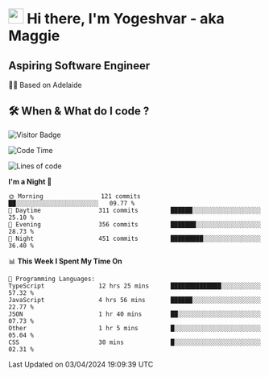 <h1><img src="https://emojis.slackmojis.com/emojis/images/1531849430/4246/blob-sunglasses.gif?1531849430" width="30"/> Hi there, I'm Yogeshvar - aka Maggie</h1>

## Aspiring Software Engineer
🏂🏻  Based on Adelaide 

## 🛠 When & What do I code ?  

![Visitor Badge](https://visitor-badge.feriirawann.repl.co?username=yogeshvar&repo=yogeshvar&label=Visitors&style=plastic&color=%23457BFF&contentType=svg)

<!--START_SECTION:waka-->
![Code Time](http://img.shields.io/badge/Code%20Time-2%2C807%20hrs%2058%20mins-blue)

![Lines of code](https://img.shields.io/badge/From%20Hello%20World%20I%27ve%20Written-4.1%20million%20lines%20of%20code-blue)

**I'm a Night 🦉** 

```text
🌞 Morning                121 commits         ██░░░░░░░░░░░░░░░░░░░░░░░   09.77 % 
🌆 Daytime                311 commits         ██████░░░░░░░░░░░░░░░░░░░   25.10 % 
🌃 Evening                356 commits         ███████░░░░░░░░░░░░░░░░░░   28.73 % 
🌙 Night                  451 commits         █████████░░░░░░░░░░░░░░░░   36.40 % 
```


📊 **This Week I Spent My Time On** 

```text
💬 Programming Languages: 
TypeScript               12 hrs 25 mins      ██████████████░░░░░░░░░░░   57.32 % 
JavaScript               4 hrs 56 mins       ██████░░░░░░░░░░░░░░░░░░░   22.77 % 
JSON                     1 hr 40 mins        ██░░░░░░░░░░░░░░░░░░░░░░░   07.73 % 
Other                    1 hr 5 mins         █░░░░░░░░░░░░░░░░░░░░░░░░   05.04 % 
CSS                      30 mins             █░░░░░░░░░░░░░░░░░░░░░░░░   02.31 % 
```


 Last Updated on 03/04/2024 19:09:39 UTC
<!--END_SECTION:waka-->
